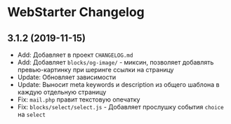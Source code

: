 
# WebStarter Changelog

## 3.1.2 (2019-11-15)

* Add: Добавляет в проект `CHANGELOG.md`
* Add: Добавляет `blocks/og-image/` - миксин, позволяет добавлять превью-картинку при шеринге ссылки на страницу
* Update: Обновляет зависимости
* Update: Выносит meta keywords и description из общего шаблона в каждую отдельную страницу
* Fix: `mail.php` правит текстовую опечатку
* Fix: `blocks/select/select.js` - Добавляет прослушку события `choice` на `select`
